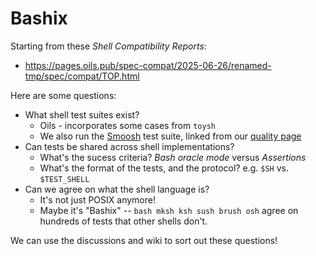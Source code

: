 Bashix
======

Starting from these *Shell Compatibility Reports*:

- <https://pages.oils.pub/spec-compat/2025-06-26/renamed-tmp/spec/compat/TOP.html>

Here are some questions:

- What shell test suites exist?
  - Oils - incorporates some cases from `toysh`
  - We also run the [Smoosh][] test suite, linked from our [quality
    page](https://oils.pub/release/latest/quality.html)
- Can tests be shared across shell implementations?
  - What's the sucess criteria?  *Bash oracle mode* versus *Assertions*
  - What's the format of the tests, and the protocol?  e.g. `$SH` vs. `$TEST_SHELL`
- Can we agree on what the shell language is?
  - It's not just POSIX anymore!
  - Maybe it's "Bashix" -- `bash mksh ksh sush brush osh` agree on hundreds of
    tests that other shells don't.

We can use the discussions and wiki to sort out these questions!

[Smoosh]: https://github.com/mgree/smoosh/tree/master/tests/shell

